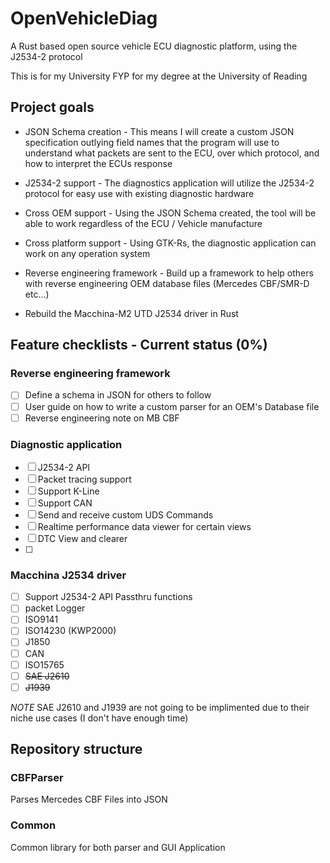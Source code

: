 # OpenVehicleDiag
A Rust based open source vehicle ECU diagnostic platform, using the J2534-2 protocol

This is for my University FYP for my degree at the University of Reading

## Project goals
* JSON Schema creation - This means I will create a custom JSON specification outlying field names that the program will use to understand what packets are sent to the ECU, over which protocol, and how to interpret the ECUs response

* J2534-2 support - The diagnostics application will utilize the J2534-2 protocol for easy use with existing diagnostic hardware

* Cross OEM support - Using the JSON Schema created, the tool will be able to work regardless of the ECU / Vehicle manufacture

* Cross platform support - Using GTK-Rs, the diagnostic application can work on any operation system

* Reverse engineering framework - Build up a framework to help others with reverse engineering OEM database files (Mercedes CBF/SMR-D etc...)

* Rebuild the Macchina-M2 UTD J2534 driver in Rust

## Feature checklists - Current status (0%)
### Reverse engineering framework
- [ ] Define a schema in JSON for others to follow
- [ ] User guide on how to write a custom parser for an OEM's Database file
- [ ] Reverse engineering note on MB CBF
### Diagnostic application
- [ ] J2534-2 API
- [ ] Packet tracing support
- [ ] Support K-Line 
- [ ] Support CAN
- [ ] Send and receive custom UDS Commands
- [ ] Realtime performance data viewer for certain views
- [ ] DTC View and clearer
- [ ] 
### Macchina J2534 driver
- [ ] Support J2534-2 API Passthru functions
- [ ] packet Logger
- [ ] ISO9141
- [ ] ISO14230 (KWP2000)
- [ ] J1850
- [ ] CAN 
- [ ] ISO15765
- [ ] ~~SAE J2610~~
- [ ] ~~J1939~~

*NOTE* SAE J2610 and J1939 are not going to be implimented due to their niche use cases  (I don't have enough time)

## Repository structure
### CBFParser
Parses Mercedes CBF Files into JSON

### Common
Common library for both parser and GUI Application
